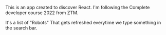 This is an app created to discover React.
I'm following the Complete developer course 2022 from ZTM.

It's a list of "Robots" That gets refreshed everytime we type something in the search bar.

